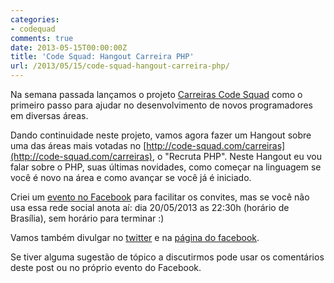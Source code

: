 ```yaml
---
categories:
- codequad
comments: true
date: 2013-05-15T00:00:00Z
title: 'Code Squad: Hangout Carreira PHP'
url: /2013/05/15/code-squad-hangout-carreira-php/
---
```


Na semana passada lançamos o projeto [Carreiras Code Squad](http://eltonminetto.net/blog/2013/05/07/code-squad-carreiras/) como o primeiro passo para ajudar no desenvolvimento de novos programadores em diversas áreas. 

Dando continuidade neste projeto, vamos agora fazer um Hangout sobre uma das áreas mais votadas no [http://code-squad.com/carreiras](http://code-squad.com/carreiras), o "Recruta PHP". Neste Hangout eu vou falar sobre o PHP, suas últimas novidades, como começar na linguagem se você é novo na área e como avançar se você já é iniciado. 

Criei um [evento no Facebook](http://www.facebook.com/events/428011520627549/) para facilitar os convites, mas se você não usa essa rede social anota aí: dia 20/05/2013 as 22:30h (horário de Brasília), sem horário para terminar :)

Vamos também divulgar no [twitter](http://twitter.com/code_squad) e na [página do facebook](http://facebook.com/CodeSquad).

Se tiver alguma sugestão de tópico a discutirmos pode usar os comentários deste post ou no próprio evento do Facebook.
